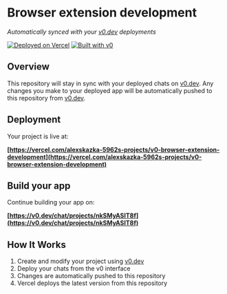# Browser extension development

*Automatically synced with your [v0.dev](https://v0.dev) deployments*

[![Deployed on Vercel](https://img.shields.io/badge/Deployed%20on-Vercel-black?style=for-the-badge&logo=vercel)](https://vercel.com/alexskazka-5962s-projects/v0-browser-extension-development)
[![Built with v0](https://img.shields.io/badge/Built%20with-v0.dev-black?style=for-the-badge)](https://v0.dev/chat/projects/nkSMyASIT8f)

## Overview

This repository will stay in sync with your deployed chats on [v0.dev](https://v0.dev).
Any changes you make to your deployed app will be automatically pushed to this repository from [v0.dev](https://v0.dev).

## Deployment

Your project is live at:

**[https://vercel.com/alexskazka-5962s-projects/v0-browser-extension-development](https://vercel.com/alexskazka-5962s-projects/v0-browser-extension-development)**

## Build your app

Continue building your app on:

**[https://v0.dev/chat/projects/nkSMyASIT8f](https://v0.dev/chat/projects/nkSMyASIT8f)**

## How It Works

1. Create and modify your project using [v0.dev](https://v0.dev)
2. Deploy your chats from the v0 interface
3. Changes are automatically pushed to this repository
4. Vercel deploys the latest version from this repository
